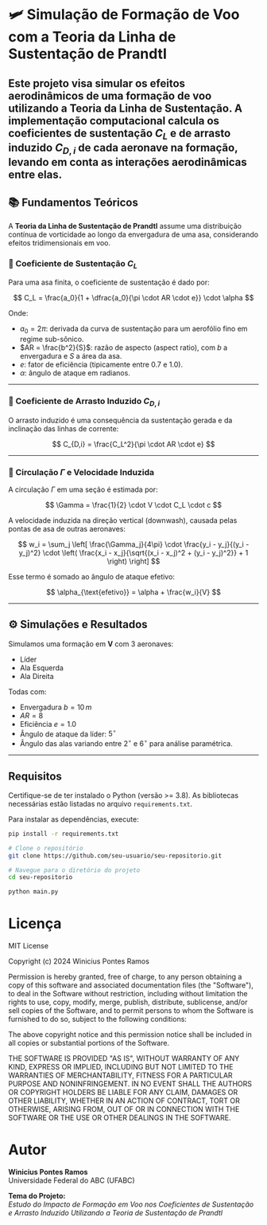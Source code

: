 # 🛩️ Simulação de Formação de Voo com a Teoria da Linha de Sustentação de Prandtl

Este projeto visa simular os efeitos aerodinâmicos de uma formação de voo utilizando a **Teoria da Linha de Sustentação**. A implementação computacional calcula os coeficientes de sustentação $C_L$ e de arrasto induzido $C_{D,i}$ de cada aeronave na formação, levando em conta as interações aerodinâmicas entre elas.
---

## 📚 Fundamentos Teóricos

A **Teoria da Linha de Sustentação de Prandtl** assume uma distribuição contínua de vorticidade ao longo da envergadura de uma asa, considerando efeitos tridimensionais em voo.

### 📌 Coeficiente de Sustentação $C_L$

Para uma asa finita, o coeficiente de sustentação é dado por:

$$
C_L = \frac{a_0}{1 + \dfrac{a_0}{\pi \cdot AR \cdot e}} \cdot \alpha
$$

Onde:
- $a_0 = 2\pi$: derivada da curva de sustentação para um aerofólio fino em regime sub-sônico.
- $AR = \frac{b^2}{S}$: razão de aspecto (aspect ratio), com $b$ a envergadura e $S$ a área da asa.
- $e$: fator de eficiência (tipicamente entre 0.7 e 1.0).
- $\alpha$: ângulo de ataque em radianos.

---

### 📌 Coeficiente de Arrasto Induzido $C_{D,i}$

O arrasto induzido é uma consequência da sustentação gerada e da inclinação das linhas de corrente:

$$
C_{D,i} = \frac{C_L^2}{\pi \cdot AR \cdot e}
$$

---

### 📌 Circulação $\Gamma$ e Velocidade Induzida

A circulação $\Gamma$ em uma seção é estimada por:

$$
\Gamma = \frac{1}{2} \cdot V \cdot C_L \cdot c
$$

A velocidade induzida na direção vertical (downwash), causada pelas pontas de asa de outras aeronaves:

$$
w_i = \sum_j \left[ \frac{\Gamma_j}{4\pi} \cdot \frac{y_i - y_j}{(y_i - y_j)^2} \cdot \left( \frac{x_i - x_j}{\sqrt{(x_i - x_j)^2 + (y_i - y_j)^2}} + 1 \right) \right]
$$

Esse termo é somado ao ângulo de ataque efetivo:

$$
\alpha_{\text{efetivo}} = \alpha + \frac{w_i}{V}
$$

---

## ⚙️ Simulações e Resultados

Simulamos uma formação em **V** com 3 aeronaves:

- Líder
- Ala Esquerda
- Ala Direita

Todas com:
- Envergadura $b = 10\,m$
- $AR = 8$
- Eficiência $e = 1.0$
- Ângulo de ataque da líder: $5^\circ$
- Ângulo das alas variando entre $2^\circ$ e $6^\circ$ para análise paramétrica.

---

## Requisitos

Certifique-se de ter instalado o Python (versão >= 3.8). As bibliotecas necessárias estão listadas no arquivo `requirements.txt`.

Para instalar as dependências, execute:

```bash
pip install -r requirements.txt
```


```bash
# Clone o repositório
git clone https://github.com/seu-usuario/seu-repositorio.git

# Navegue para o diretório do projeto
cd seu-repositorio

python main.py

```


# Licença

MIT License

Copyright (c) 2024 Winicius Pontes Ramos

Permission is hereby granted, free of charge, to any person obtaining a copy
of this software and associated documentation files (the "Software"), to deal
in the Software without restriction, including without limitation the rights
to use, copy, modify, merge, publish, distribute, sublicense, and/or sell
copies of the Software, and to permit persons to whom the Software is
furnished to do so, subject to the following conditions:

The above copyright notice and this permission notice shall be included in all
copies or substantial portions of the Software.

THE SOFTWARE IS PROVIDED "AS IS", WITHOUT WARRANTY OF ANY KIND, EXPRESS OR
IMPLIED, INCLUDING BUT NOT LIMITED TO THE WARRANTIES OF MERCHANTABILITY,
FITNESS FOR A PARTICULAR PURPOSE AND NONINFRINGEMENT. IN NO EVENT SHALL THE
AUTHORS OR COPYRIGHT HOLDERS BE LIABLE FOR ANY CLAIM, DAMAGES OR OTHER
LIABILITY, WHETHER IN AN ACTION OF CONTRACT, TORT OR OTHERWISE, ARISING FROM,
OUT OF OR IN CONNECTION WITH THE SOFTWARE OR THE USE OR OTHER DEALINGS IN THE
SOFTWARE.

# Autor

**Winicius Pontes Ramos**  
Universidade Federal do ABC (UFABC)  

**Tema do Projeto:**  
*Estudo do Impacto de Formação em Voo nos Coeficientes de Sustentação e Arrasto Induzido Utilizando a Teoria de Sustentação de Prandtl*